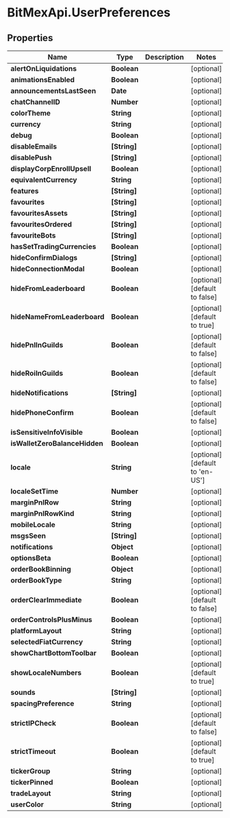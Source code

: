 # BitMexApi.UserPreferences

## Properties
Name | Type | Description | Notes
------------ | ------------- | ------------- | -------------
**alertOnLiquidations** | **Boolean** |  | [optional] 
**animationsEnabled** | **Boolean** |  | [optional] 
**announcementsLastSeen** | **Date** |  | [optional] 
**chatChannelID** | **Number** |  | [optional] 
**colorTheme** | **String** |  | [optional] 
**currency** | **String** |  | [optional] 
**debug** | **Boolean** |  | [optional] 
**disableEmails** | **[String]** |  | [optional] 
**disablePush** | **[String]** |  | [optional] 
**displayCorpEnrollUpsell** | **Boolean** |  | [optional] 
**equivalentCurrency** | **String** |  | [optional] 
**features** | **[String]** |  | [optional] 
**favourites** | **[String]** |  | [optional] 
**favouritesAssets** | **[String]** |  | [optional] 
**favouritesOrdered** | **[String]** |  | [optional] 
**favouriteBots** | **[String]** |  | [optional] 
**hasSetTradingCurrencies** | **Boolean** |  | [optional] 
**hideConfirmDialogs** | **[String]** |  | [optional] 
**hideConnectionModal** | **Boolean** |  | [optional] 
**hideFromLeaderboard** | **Boolean** |  | [optional] [default to false]
**hideNameFromLeaderboard** | **Boolean** |  | [optional] [default to true]
**hidePnlInGuilds** | **Boolean** |  | [optional] [default to false]
**hideRoiInGuilds** | **Boolean** |  | [optional] [default to false]
**hideNotifications** | **[String]** |  | [optional] 
**hidePhoneConfirm** | **Boolean** |  | [optional] [default to false]
**isSensitiveInfoVisible** | **Boolean** |  | [optional] 
**isWalletZeroBalanceHidden** | **Boolean** |  | [optional] 
**locale** | **String** |  | [optional] [default to 'en-US']
**localeSetTime** | **Number** |  | [optional] 
**marginPnlRow** | **String** |  | [optional] 
**marginPnlRowKind** | **String** |  | [optional] 
**mobileLocale** | **String** |  | [optional] 
**msgsSeen** | **[String]** |  | [optional] 
**notifications** | **Object** |  | [optional] 
**optionsBeta** | **Boolean** |  | [optional] 
**orderBookBinning** | **Object** |  | [optional] 
**orderBookType** | **String** |  | [optional] 
**orderClearImmediate** | **Boolean** |  | [optional] [default to false]
**orderControlsPlusMinus** | **Boolean** |  | [optional] 
**platformLayout** | **String** |  | [optional] 
**selectedFiatCurrency** | **String** |  | [optional] 
**showChartBottomToolbar** | **Boolean** |  | [optional] 
**showLocaleNumbers** | **Boolean** |  | [optional] [default to true]
**sounds** | **[String]** |  | [optional] 
**spacingPreference** | **String** |  | [optional] 
**strictIPCheck** | **Boolean** |  | [optional] [default to false]
**strictTimeout** | **Boolean** |  | [optional] [default to true]
**tickerGroup** | **String** |  | [optional] 
**tickerPinned** | **Boolean** |  | [optional] 
**tradeLayout** | **String** |  | [optional] 
**userColor** | **String** |  | [optional] 


